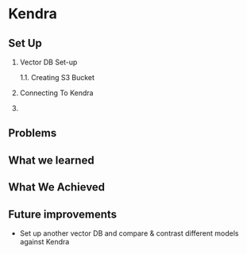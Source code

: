 # Kendra
## Set Up
1. Vector DB Set-up
   
   1.1. Creating S3 Bucket

2. Connecting To Kendra
3. 
## Problems

## What we learned

## What We Achieved

## Future improvements
 - Set up another vector DB and compare & contrast different models against Kendra